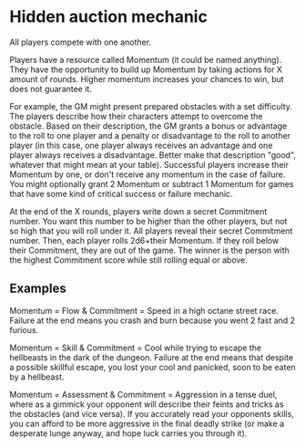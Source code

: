 # Hidden auction mechanic
All players compete with one another.

Players have a resource called Momentum (it could be named anything). They have the opportunity to build up Momentum by taking actions for X amount of rounds. Higher momentum increases your chances to win, but does not guarantee it.

For example, the GM might present prepared obstacles with a set difficulty. The players describe how their characters attempt to overcome the obstacle. Based on their description, the GM grants a bonus or advantage to the roll to one player and a penalty or disadvantage to the roll to another player (in this case, one player always receives an advantage and one player always receives a disadvantage. Better make that description "good", whatever that might mean at your table). Successful players increase their Momentum by one, or don't receive any momentum in the case of failure. You might optionally grant 2 Momentum or subtract 1 Momentum for games that have some kind of critical success or failure mechanic.

At the end of the X rounds, players write down a secret Commitment number. You want this number to be higher than the other players, but not so high that you will roll under it. All players reveal their secret Commitment number. Then, each player rolls 2d6+their Momentum. If they roll below their Commitment, they are out of the game. The winner is the person with the highest Commitment score while still rolling equal or above.

## Examples
Momentum = Flow & Commitment = Speed in a high octane street race. Failure at the end means you crash and burn because you went 2 fast and 2 furious.

Momentum = Skill & Commitment = Cool while trying to escape the hellbeasts in the dark of the dungeon. Failure at the end means that despite a possible skillful escape, you lost your cool and panicked, soon to be eaten by a hellbeast.

Momentum = Assessment & Commitment = Aggression in a tense duel, where as a gimmick your opponent will describe their feints and tricks as the obstacles (and vice versa).  If you accurately read your opponents skills, you can afford to be more aggressive in the final deadly strike (or make a desperate lunge anyway, and hope luck carries you through it).
